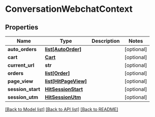 # ConversationWebchatContext

## Properties
Name | Type | Description | Notes
------------ | ------------- | ------------- | -------------
**auto_orders** | [**list[AutoOrder]**](AutoOrder.md) |  | [optional] 
**cart** | [**Cart**](Cart.md) |  | [optional] 
**current_url** | **str** |  | [optional] 
**orders** | [**list[Order]**](Order.md) |  | [optional] 
**page_view** | [**list[HitPageView]**](HitPageView.md) |  | [optional] 
**session_start** | [**HitSessionStart**](HitSessionStart.md) |  | [optional] 
**session_utm** | [**HitSessionUtm**](HitSessionUtm.md) |  | [optional] 

[[Back to Model list]](../README.md#documentation-for-models) [[Back to API list]](../README.md#documentation-for-api-endpoints) [[Back to README]](../README.md)


